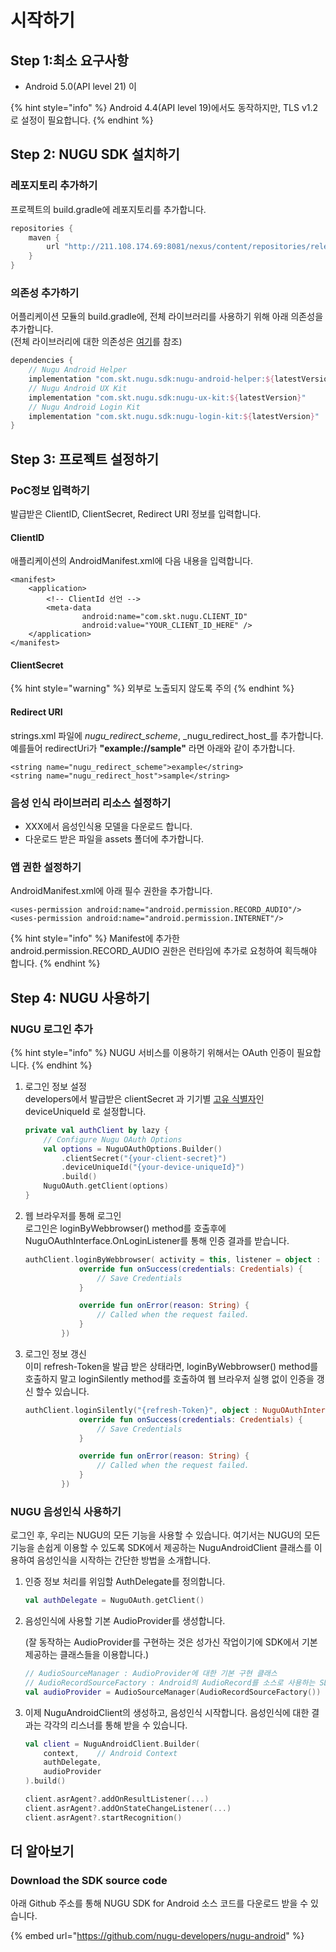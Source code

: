 # 시작하기

## Step 1:최소 요구사항

* Android 5.0\(API level 21\) 이

{% hint style="info" %}
Android 4.4\(API level 19\)에서도 동작하지만, TLS v1.2로 설정이 필요합니다.
{% endhint %}

## Step 2: NUGU  SDK 설치하기

### 레포지토리 추가하기

프로젝트의 build.gradle에 레포지토리를 추가합니다.

```groovy
repositories {
    maven {
        url "http://211.108.174.69:8081/nexus/content/repositories/releases/"
    }
}
```

### 의존성 추가하기

어플리케이션 모듈의 build.gradle에, 전체 라이브러리를 사용하기 위해 아래 의존성을 추가합니다.  
\(전체 라이브러리에 대한 의존성은 [여기](https://github.com/nugu-developers/nugu-android)를 참조\)

```groovy
dependencies {
    // Nugu Android Helper
    implementation "com.skt.nugu.sdk:nugu-android-helper:${latestVersion}"
    // Nugu Android UX Kit
    implementation "com.skt.nugu.sdk:nugu-ux-kit:${latestVersion}"
    // Nugu Android Login Kit
    implementation "com.skt.nugu.sdk:nugu-login-kit:${latestVersion}"
}
```

## Step 3: 프로젝트 설정하기

### PoC정보 입력하기

발급받은 ClientID, ClientSecret, Redirect URI 정보를 입력합니다.

#### ClientID

애플리케이션의 AndroidManifest.xml에 다음 내용을 입력합니다.

```markup
<manifest>
    <application>
    	<!-- ClientId 선언 -->
        <meta-data
                android:name="com.skt.nugu.CLIENT_ID"
                android:value="YOUR_CLIENT_ID_HERE" />
    </application>
</manifest>
```

#### ClientSecret

{% hint style="warning" %}
외부로 노출되지 않도록 주의
{% endhint %}

#### Redirect URI

strings.xml 파일에 _nugu\_redirect\_scheme_, _nugu\_redirect\_host_를 추가합니다. 예를들어 redirectUri가 **"example://sample"** 라면 아래와 같이 추가합니다.

```markup
<string name="nugu_redirect_scheme">example</string>
<string name="nugu_redirect_host">sample</string>
```

### 음성 인식 라이브러리 리소스 설정하기

* XXX에서 음성인식용 모델을 다운로드 합니다.
* 다운로드 받은 파일을 assets 폴더에 추가합니다.

### 앱 권한 설정하기

AndroidManifest.xml에 아래 필수 권한을 추가합니다.

```markup
<uses-permission android:name="android.permission.RECORD_AUDIO"/>
<uses-permission android:name="android.permission.INTERNET"/>
```

{% hint style="info" %}
Manifest에 추가한 android.permission.RECORD\_AUDIO 권한은 런타임에 추가로 요청하여 획득해야 합니다.
{% endhint %}

## Step 4: NUGU 사용하기

### NUGU 로그인 추가

{% hint style="info" %}
NUGU 서비스를 이용하기 위해서는 OAuth 인증이 필요합니다.
{% endhint %}

1. 로그인 정보 설정   
   developers에서 발급받은 clientSecret 과 기기별 [고유 식별자](https://developer.android.com/training/articles/user-data-ids?hl=ko)인 deviceUniqueId 로 설정합니다.  


   ```kotlin
   private val authClient by lazy {
       // Configure Nugu OAuth Options
       val options = NuguOAuthOptions.Builder()
           .clientSecret("{your-client-secret}")
           .deviceUniqueId("{your-device-uniqueId}")
           .build()
       NuguOAuth.getClient(options)
   }
   ```

2. 웹 브라우저를 통해 로그인  
   로그인은 loginByWebbrowser\(\) method를 호출후에 NuguOAuthInterface.OnLoginListener를 통해 인증 결과를 받습니다.  


   ```kotlin
   authClient.loginByWebbrowser( activity = this, listener = object : NuguOAuthInterface.OnLoginListener {
               override fun onSuccess(credentials: Credentials) {
                   // Save Credentials
               }

               override fun onError(reason: String) {
                   // Called when the request failed.
               }
           })
   ```

3. 로그인 정보 갱신  
   이미 refresh-Token을 발급 받은 상태라면, loginByWebbrowser\(\) method를 호출하지 말고 loginSilently method를 호출하여 웹 브라우저 실행 없이 인증을 갱신 할수 있습니다.  


   ```kotlin
   authClient.loginSilently("{refresh-Token}", object : NuguOAuthInterface.OnLoginListener {
               override fun onSuccess(credentials: Credentials) {
                   // Save Credentials 
               }

               override fun onError(reason: String) {
                   // Called when the request failed.
               }
           })
   ```

### NUGU 음성인식 사용하기

로그인 후, 우리는 NUGU의 모든 기능을 사용할 수 있습니다. 여기서는 NUGU의 모든 기능을 손쉽게 이용할 수 있도록 SDK에서 제공하는 NuguAndroidClient 클래스를 이용하여 음성인식을 시작하는 간단한 방법을 소개합니다.

1. 인증 정보 처리를 위임할 AuthDelegate를 정의합니다.   


   ```kotlin
   val authDelegate = NuguOAuth.getClient()
   ```

2. 음성인식에 사용할 기본 AudioProvider를 생성합니다.   

   \(잘 동작하는 AudioProvider를 구현하는 것은 성가신 작업이기에 SDK에서 기본제공하는 클래스들을 이용합니다.\)  


   ```kotlin
   // AudioSourceManager : AudioProvider에 대한 기본 구현 클래스
   // AudioRecordSourceFactory : Android의 AudioRecord를 소스로 사용하는 SDK에서 제공
   val audioProvider = AudioSourceManager(AudioRecordSourceFactory())

   ```

3. 이제 NuguAndroidClient의 생성하고, 음성인식 시작합니다. 음성인식에 대한 결과는 각각의 리스너를 통해 받을 수 있습니다.  


   ```kotlin
   val client = NuguAndroidClient.Builder(
       context,    // Android Context
       authDelegate,
       audioProvider
   ).build()

   client.asrAgent?.addOnResultListener(...)
   client.asrAgent?.addOnStateChangeListener(...)
   client.asrAgent?.startRecognition()
   ```

## 더 알아보기

### Download the SDK source code

아래 Github 주소를 통해 NUGU SDK for Android 소스 코드를 다운로드 받을 수 있습니다.

{% embed url="https://github.com/nugu-developers/nugu-android" %}

